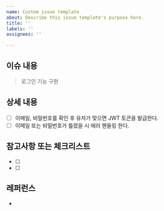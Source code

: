```yaml
---
name: Custom issue template
about: Describe this issue template's purpose here.
title: ''
labels: ''
assignees: ''

---
```


## 이슈 내용
> 로그인 기능 구현

## 상세 내용
- [ ] 이메일, 비밀번호를 확인 후 유저가 맞으면 JWT 토큰을 발급한다.
- [ ] 이메일 또는 비밀번호가 틀렸을 시 에러 핸들링 한다.

## 참고사항 또는 체크리스트
- [ ]
- [ ]

## 레퍼런스
-
